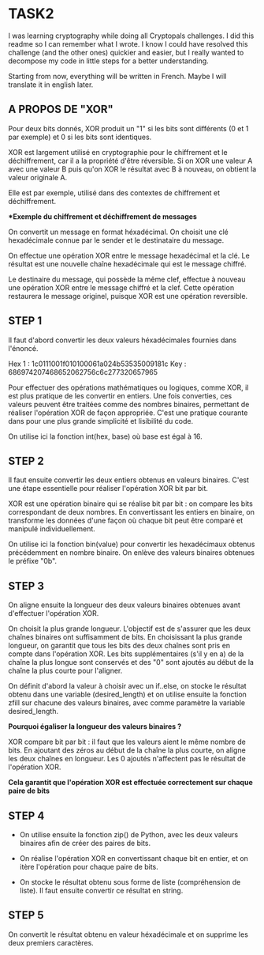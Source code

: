 # TASK2

I was learning cryptography while doing all Cryptopals challenges. I did this readme so I can remember what I wrote. 
I know I could have resolved this challenge (and the other ones) quickier and easier, but I really wanted to decompose my code in little steps for a better understanding. 

Starting from now, everything will be written in French. Maybe I will translate it in english later.

## A PROPOS DE "XOR"

Pour deux bits donnés, XOR produit un "1" si les bits sont différents (0 et 1 par exemple) et 0 si les bits sont identiques. 

XOR est largement utilisé en cryptographie pour le chiffrement et le déchiffrement, car il a la propriété d'être réversible. Si on XOR une valeur A avec une valeur B puis qu'on XOR le résultat avec B à nouveau, on obtient la valeur originale A. 

Elle est par exemple, utilisé dans des contextes de chiffrement et déchiffrement. 

__*Exemple du chiffrement et déchiffrement de messages__

On convertit un message en format héxadécimal. On choisit une clé hexadécimale connue par le sender et le destinataire du message. 

On effectue une opération XOR entre le message hexadécimal et la clé. Le résultat est une nouvelle chaîne hexadécimale qui est le message chiffré. 

Le destinaire du message, qui possède la même clef, effectue à nouveau une opération XOR entre le message chiffré et la clef. Cette opération restaurera le message originel, puisque XOR est une opération reversible. 

## STEP 1

Il faut d'abord convertir les deux valeurs héxadécimales fournies dans l'énoncé. 

Hex 1 : 1c0111001f010100061a024b53535009181c
Key : 686974207468652062756c6c277320657965

Pour effectuer des opérations mathématiques ou logiques, comme XOR, il est plus pratique de les convertir en entiers. Une fois converties, ces valeurs peuvent être traitées comme des nombres binaires, permettant de réaliser l'opération XOR de façon appropriée. C'est une pratique courante dans pour une plus grande simplicité et lisibilité du code. 

On utilise ici la fonction int(hex, base) où base est égal à 16. 

## STEP 2

Il faut ensuite convertir les deux entiers obtenus en valeurs binaires. C'est une étape essentielle pour réaliser l'opération XOR bit par bit. 

XOR est une opération binaire qui se réalise bit par bit : on compare les bits correspondant de deux nombres. En convertissant les entiers en binaire, on transforme les données d'une façon où chaque bit peut être comparé et manipulé individuellement. 

On utilise ici la fonction bin(value) pour convertir les hexadécimaux obtenus précédemment en nombre binaire. On enlève des valeurs binaires obtenues le préfixe "0b". 

## STEP 3 

On aligne ensuite la longueur des deux valeurs binaires obtenues avant d'effectuer l'opération XOR. 

On choisit la plus grande longueur. L'objectif est de s'assurer que les deux chaînes binaires ont suffisamment de bits. En choisissant la plus grande longueur, on garantit que tous les bits des deux chaînes sont pris en compte dans l'opération XOR. Les bits supplémentaires (s'il y en a) de la chaîne la plus longue sont conservés et des "0" sont ajoutés au début de la chaîne la plus courte pour l'aligner. 

On définit d'abord la valeur à choisir avec un if..else, on stocke le résultat obtenu dans une variable (desired_length) et on utilise ensuite la fonction zfill sur chacune des valeurs binaires, avec comme paramètre la variable desired_length. 

__Pourquoi égaliser la longueur des valeurs binaires ?__

XOR compare bit par bit : il faut que les valeurs aient le même nombre de bits. En ajoutant des zéros au début de la chaîne la plus courte, on aligne les deux chaînes en longueur. Les 0 ajoutés n'affectent pas le résultat de l'opération XOR. 

__Cela garantit que l'opération XOR est effectuée correctement sur chaque paire de bits__

## STEP 4

* On utilise ensuite la fonction zip() de Python, avec les deux valeurs binaires afin de créer des paires de bits. 

* On réalise l'opération XOR en convertissant chaque bit en entier, et on itère l'opération pour chaque paire de bits. 

* On stocke le résultat obtenu sous forme de liste (compréhension de liste). Il faut ensuite convertir ce résultat en string. 

## STEP 5

On convertit le résultat obtenu en valeur héxadécimale et on supprime les deux premiers caractères. 